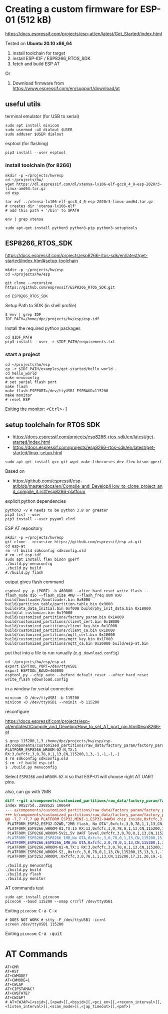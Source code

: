 Creating a custom firmware for ESP-01 (512 kB)
==============================================

https://docs.espressif.com/projects/esp-at/en/latest/Get_Started/index.html

Tested on **Ubuntu 20.10 x86_64**

1.	install toolchain for target
2.	install ESP-IDF / ESP8266_RTOS_SDK
3.	fetch and build ESP AT

Or

1. Download firmware from https://www.espressif.com/en/support/download/at

useful utils
------------

terminal emulator (for USB to serial)

```shell
sudo apt install minicom
sudo usermod -aG dialout $USER
sudo adduser $USER dialout
```

esptool (for flashing)

```shell
pip3 install --user esptool
```

### install toolchain (for 8266)

```
mkdir -p ~/projects/hw/esp
cd ~/projects/hw/
wget https://dl.espressif.com/dl/xtensa-lx106-elf-gcc8_4_0-esp-2020r3-linux-amd64.tar.gz
cd esp

tar xvf ../xtensa-lx106-elf-gcc8_4_0-esp-2020r3-linux-amd64.tar.gz
# creates dir 'xtensa-lx106-elf'
# add this path + '/bin' to $PATH

env | grep xtensa

sudo apt-get install python3 python3-pip python3-setuptools
```

ESP8266_RTOS_SDK
----------------

https://docs.espressif.com/projects/esp8266-rtos-sdk/en/latest/get-started/index.html#setup-toolchain

```
mkdir -p ~/projects/hw/esp
cd ~/projects/hw/esp

git clone --recursive https://github.com/espressif/ESP8266_RTOS_SDK.git

cd ESP8266_RTOS_SDK
```

Setup Path to SDK (in shell profile)

```console
$ env | grep IDF
IDF_PATH=/home/dpc/projects/hw/esp/esp-idf
```

Install the required python packages

```
cd $IDF_PATH
pip3 install --user -r $IDF_PATH/requirements.txt
```

### start a project

```shell
cd ~/projects/hw/esp
cp -r $IDF_PATH/examples/get-started/hello_world .
cd hello_world
make menuconfig
# set serial flash port
make flash
make flash ESPPORT=/dev/ttyUSB1 ESPBAUD=115200
make monitor
# reset ESP
```

Exiting the monitor: <kbd>\<Ctrl\>-]</kbd>

setup toolchain for RTOS SDK
----------------------------

-	https://docs.espressif.com/projects/esp8266-rtos-sdk/en/latest/get-started/index.html
-	https://docs.espressif.com/projects/esp8266-rtos-sdk/en/latest/get-started/linux-setup.html

```shell
sudo apt-get install gcc git wget make libncurses-dev flex bison gperf
```

Based on

-	https://github.com/espressif/esp-at/blob/master/docs/en/Compile_and_Develop/How_to_clone_project_and_compile_it.rst#esp8266-platform

explicit python dependencies

```shell
python3 -V # needs to be python 3.8 or greater
pip3 list --user
pip3 install --user pyyaml xlrd
```

ESP AT repository

```
mkdir -p ~/projects/hw/esp
git clone --recursive https://github.com/espressif/esp-at.git
cd esp-at
rm -rf build sdkconfig sdkconfig.old
# rm -rf esp-idf
sudo apt install flex bison gperf
./build.py menuconfig
./build.py build
#./build.py flash
```

output gives flash command

```
esptool.py -p (PORT) -b 460800 --after hard_reset write_flash --flash_mode dio --flash_size 4MB --flash_freq 80m 0x0 build/bootloader/bootloader.bin 0x8000 build/partition_table/partition-table.bin 0x9000 build/ota_data_initial.bin 0xf000 build/phy_init_data.bin 0x18000 build/at_customize.bin 0x19000 build/customized_partitions/factory_param.bin 0x1A000 build/customized_partitions/client_cert.bin 0x1B000 build/customized_partitions/client_key.bin 0x1C000 build/customized_partitions/client_ca.bin 0x1D000 build/customized_partitions/mqtt_cert.bin 0x1E000 build/customized_partitions/mqtt_key.bin 0x1F000 build/customized_partitions/mqtt_ca.bin 0x20000 build/esp-at.bin
```

put that into a file to run ranually (e.g. `download.config`\)

```
cd ~/projects/hw/esp/esp-at
export ESPTOOL_PORT=/dev/ttyUSB1
export ESPTOOL_BAUD=460800
esptool.py --chip auto --before default_reset --after hard_reset write_flash @download.config
```

in a window for serial connection


```shell
minicom -D /dev/ttyUSB1 -b 115200
minicom -D /dev/ttyUSB1 --noinit -b 115200
```

reconfigure

https://docs.espressif.com/projects/esp-at/en/latest/Compile_and_Develop/How_to_set_AT_port_pin.html#esp8266-at

```console
$ grep 115200,1,3 /home/dpc/projects/hw/esp/esp-at/components/customized_partitions/raw_data/factory_param/factory_param_data.csv
PLATFORM_ESP8266,WROOM-02-N,TX:1 RX:3,0xfcfc,3,0,78,0,1,13,CN,115200,1,3,-1,-1,-1,-1
$ rm sdkconfig sdkconfig.old
$ rm -rf build esp-idf
$ ./build.py menuconfig
```

Select `ESP8266` and `WROOM-02-N` so that ESP-01 will choose right AT UART pins.

also, can go with 2MB

```diff
diff --git a/components/customized_partitions/raw_data/factory_param/factory_param_data.csv b/components/customized_partitions/raw_data/factory_param/fa>
index 905275d..2a88525 100644
--- a/components/customized_partitions/raw_data/factory_param/factory_param_data.csv
+++ b/components/customized_partitions/raw_data/factory_param/factory_param_data.csv
@@ -7,7 +7,7 @@ PLATFORM_ESP32,MINI-1,ESP32-U4WDH chip inside,0xfcfc,3,0,78,1,1,13,CN,115200,22,
 PLATFORM_ESP32,ESP32-D2WD,"2MB flash, No OTA",0xfcfc,3,0,78,1,1,13,CN,115200,22,19,15,14,-1,-1
 PLATFORM_ESP8266,WROOM-02,TX:15 RX:13,0xfcfc,3,0,78,0,1,13,CN,115200,15,13,3,1,-1,-1
 PLATFORM_ESP8266,WROOM-5V2L,5V UART level,0xfcfc,3,0,78,0,1,13,CN,115200,15,13,3,1,5,-1
-PLATFORM_ESP8266,ESP8266_1MB,No OTA,0xfcfc,3,0,78,0,1,13,CN,115200,15,13,3,1,-1,-1
+PLATFORM_ESP8266,ESP8266_1MB,No OTA,0xfcfc,3,0,78,0,1,13,CN,115200,1,3,-1,-1,-1,-1^M
 PLATFORM_ESP8266,WROOM-02-N,TX:1 RX:3,0xfcfc,3,0,78,0,1,13,CN,115200,1,3,-1,-1,-1,-1
 PLATFORM_ESP8266,WROOM-S2,,0xfcfc,3,0,78,0,1,13,CN,115200,15,13,3,1,-1,-1
 PLATFORM_ESP32S2,WROOM,,0xfcfc,3,0,78,1,1,13,CN,115200,17,21,20,19,-1,-1
```


```
./build.py menuconfig
./build.py build
./build.py flash
./build.py monitor
```

AT commands test

```shell
sudo apt install picocom
picocom --baud 115200 --omap crcrlf /dev/ttyUSB1

```
Exiting `picocom`: <kbd>C-a C-x</kbd>


```shell
# DOES NOT WORK # stty -F /dev/ttyUSB1 -icrnl
screen /dev/ttyUSB1 115200
```

Exiting `picocom`: <kbd>C-a :quit</kbd>

# AT Commands


```
AT+GMR
AT+RST
AT+CWMODE?
AT+CWMODE=1
AT+CWLAP
AT+CIPSTAMAC?
AT+CWSTATE?
AT+CWJAP?
# AT+CWJAP=[<ssid>],[<pwd>][,<bssid>][,<pci_en>][,<reconn_interval>][,<listen_interval>][,<scan_mode>][,<jap_timeout>][,<pmf>]
```
